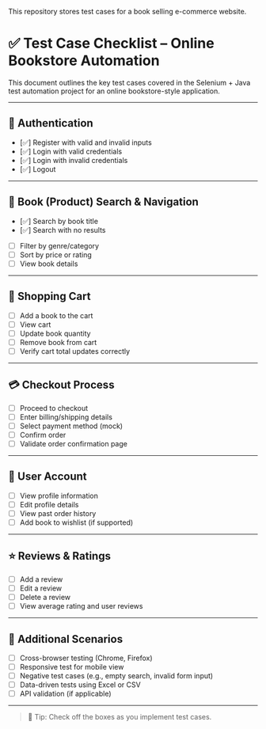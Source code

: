 This repository stores test cases for a book selling e-commerce website.
# ✅ Test Case Checklist – Online Bookstore Automation

This document outlines the key test cases covered in the Selenium + Java test automation project for an online bookstore-style application.

---

## 🔐 Authentication
- [✅] Register with valid and invalid inputs
- [✅] Login with valid credentials
- [✅] Login with invalid credentials
- [✅] Logout

---

## 🔎 Book (Product) Search & Navigation
- [✅] Search by book title
- [✅] Search with no results
- [ ] Filter by genre/category
- [ ] Sort by price or rating
- [ ] View book details

---

## 🛒 Shopping Cart
- [ ] Add a book to the cart
- [ ] View cart
- [ ] Update book quantity
- [ ] Remove book from cart
- [ ] Verify cart total updates correctly

---

## 💳 Checkout Process
- [ ] Proceed to checkout
- [ ] Enter billing/shipping details
- [ ] Select payment method (mock)
- [ ] Confirm order
- [ ] Validate order confirmation page

---

## 👤 User Account
- [ ] View profile information
- [ ] Edit profile details
- [ ] View past order history
- [ ] Add book to wishlist (if supported)

---

## ⭐ Reviews & Ratings
- [ ] Add a review
- [ ] Edit a review
- [ ] Delete a review
- [ ] View average rating and user reviews

---

## 🧪 Additional Scenarios
- [ ] Cross-browser testing (Chrome, Firefox)
- [ ] Responsive test for mobile view
- [ ] Negative test cases (e.g., empty search, invalid form input)
- [ ] Data-driven tests using Excel or CSV
- [ ] API validation (if applicable)

---

> 📌 Tip: Check off the boxes as you implement test cases.
